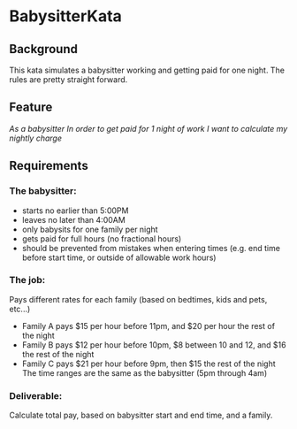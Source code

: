# BabysitterKata
## Background
This kata simulates a babysitter working and getting paid for one night. The rules are pretty straight forward.
## Feature
*As a babysitter
In order to get paid for 1 night of work
I want to calculate my nightly charge*
## Requirements
### The babysitter:
- starts no earlier than 5:00PM
- leaves no later than 4:00AM
- only babysits for one family per night
- gets paid for full hours (no fractional hours)
- should be prevented from mistakes when entering times (e.g. end time before start time, or outside of allowable work hours)
### The job:
Pays different rates for each family (based on bedtimes, kids and pets, etc...)
- Family A pays $15 per hour before 11pm, and $20 per hour the rest of the night
- Family B pays $12 per hour before 10pm, $8 between 10 and 12, and $16 the rest of the night
- Family C pays $21 per hour before 9pm, then $15 the rest of the night
The time ranges are the same as the babysitter (5pm through 4am)
### Deliverable:
Calculate total pay, based on babysitter start and end time, and a family.
